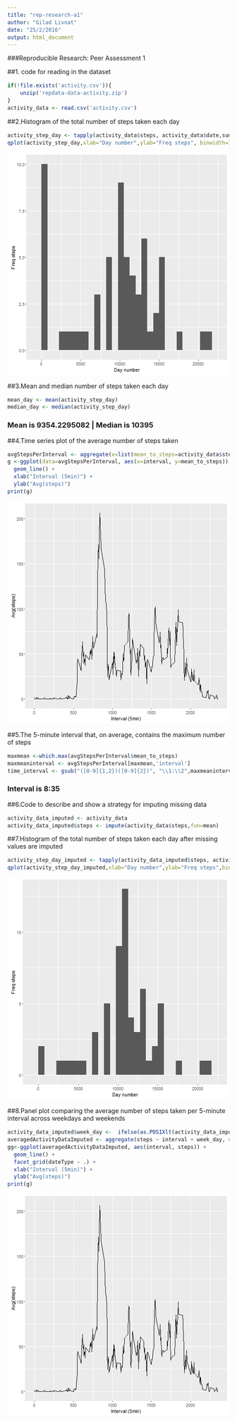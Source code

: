 ```yaml
---
title: "rep-research-a1"
author: "Gilad Livnat"
date: "25/2/2016"
output: html_document
---
```


###Reproducible Research: Peer Assessment 1


##1. code for reading in the dataset

```r
if(!file.exists('activity.csv')){
    unzip('repdata-data-activity.zip')
}
activity_data <- read.csv('activity.csv')
```

##2.Histogram of the total number of steps taken each day

```r
activity_step_day <- tapply(activity_data$steps, activity_data$date,sum, na.rm=TRUE)
qplot(activity_step_day,xlab="Day number",ylab="Freq steps", binwidth=750)
```

![plot of chunk unnamed-chunk-3](figure/unnamed-chunk-3-1.png) 

##3.Mean and median number of steps taken each day

```r
mean_day <- mean(activity_step_day)
median_day <- median(activity_step_day)
```
### Mean is 9354.2295082 | Median is 10395

##4.Time series plot of the average number of steps taken

```r
avgStepsPerInterval <- aggregate(x=list(mean_to_steps=activity_data$steps), by=list(interval=activity_data$interval), FUN=mean, na.rm=TRUE)
g <-ggplot(data=avgStepsPerInterval, aes(x=interval, y=mean_to_steps)) +
  geom_line() +
  xlab("Interval (5min)") +
  ylab("Avg(steps)")
print(g)
```

![plot of chunk unnamed-chunk-5](figure/unnamed-chunk-5-1.png) 

##5.The 5-minute interval that, on average, contains the maximum number of steps

```r
maxmean <-which.max(avgStepsPerInterval$mean_to_steps)
maxmeaninterval <- avgStepsPerInterval[maxmean,'interval']
time_interval <- gsub("([0-9]{1,2})([0-9]{2})", "\\1:\\2",maxmeaninterval)
```

### Interval is 8:35

##6.Code to describe and show a strategy for imputing missing data

```r
activity_data_imputed <- activity_data
activity_data_imputed$steps <- impute(activity_data$steps,fun=mean)
```

##7.Histogram of the total number of steps taken each day after missing values are imputed

```r
activity_step_day_imputed <- tapply(activity_data_imputed$steps, activity_data_imputed$date,sum, na.rm=TRUE)
qplot(activity_step_day_imputed,xlab="Day number",ylab="Freq steps",binwidth=750)
```

![plot of chunk unnamed-chunk-8](figure/unnamed-chunk-8-1.png) 

##8.Panel plot comparing the average number of steps taken per 5-minute interval across weekdays and weekends

```r
activity_data_imputed$week_day <-  ifelse(as.POSIXlt(activity_data_imputed$date)$wday %in% c(0,6), 'weekend', 'weekday')
averagedActivityDataImputed <- aggregate(steps ~ interval + week_day, data=activity_data_imputed, mean)
gg<-ggplot(averagedActivityDataImputed, aes(interval, steps)) + 
  geom_line() + 
  facet_grid(dateType ~ .) +
  xlab("Interval (5min)") + 
  ylab("Avg(steps)")
print(g)
```

![plot of chunk unnamed-chunk-9](figure/unnamed-chunk-9-1.png) 

